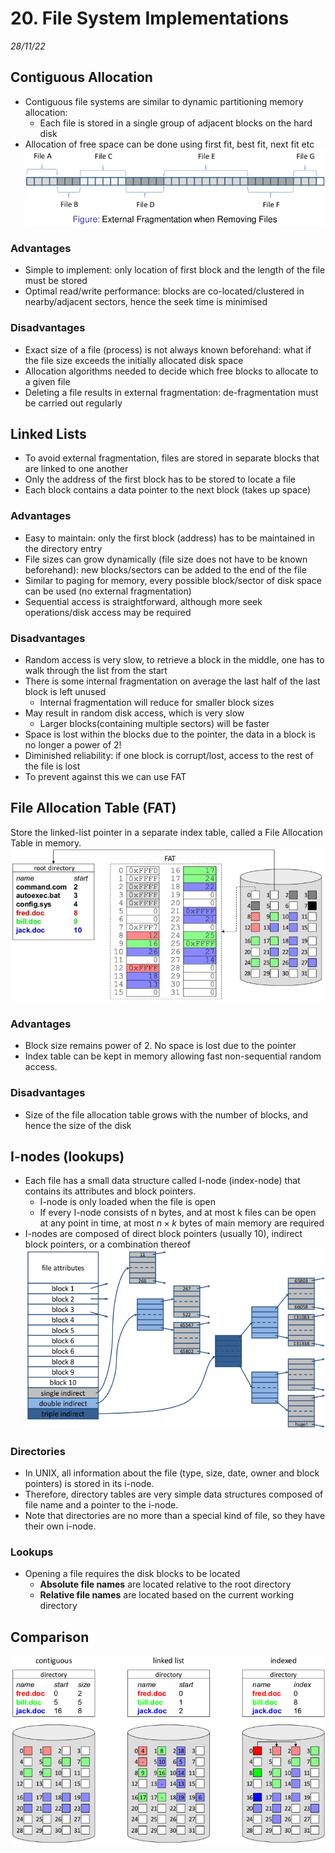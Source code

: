 # 20. File System Implementations
_28/11/22_
## Contiguous Allocation
- Contiguous file systems are similar to dynamic partitioning memory allocation: 
	- Each file is stored in a single group of adjacent blocks on the hard disk
- Allocation of free space can be done using first fit, best fit, next fit etc
![](../_resources/20221128131123.png)
### Advantages
- Simple to implement: only location of first block and the length of the file must be stored
- Optimal read/write performance: blocks are co-located/clustered in nearby/adjacent sectors, hence the seek time is minimised
### Disadvantages
- Exact size of a file (process) is not always known beforehand: what if the file size exceeds the initially allocated disk space
- Allocation algorithms needed to decide which free blocks to allocate to a given file
- Deleting a file results in external fragmentation: de-fragmentation must be carried out regularly

## Linked Lists
- To avoid external fragmentation, files are stored in separate blocks that are linked to one another
- Only the address of the first block has to be stored to locate a file
- Each block contains a data pointer to the next block (takes up space)
### Advantages
- Easy to maintain: only the first block (address) has to be maintained in the directory entry
- File sizes can grow dynamically (file size does not have to be known beforehand): new blocks/sectors can be added to the end of the file
- Similar to paging for memory, every possible block/sector of disk space can be used (no external fragmentation)
- Sequential access is straightforward, although more seek operations/disk access may be required

### Disadvantages
- Random access is very slow, to retrieve a block in the middle, one has to walk through the list from the start
- There is some internal fragmentation on average the last half of the last block is left unused
	- Internal fragmentation will reduce for smaller block sizes
- May result in random disk access, which is very slow
	- Larger blocks(containing multiple sectors) will be faster
- Space is lost within the blocks due to the pointer, the data in a block is no longer a power of 2!
- Diminished reliability: if one block is corrupt/lost, access to the rest of the file is lost
- To prevent against this we can use FAT
## File Allocation Table (FAT)
Store the linked-list pointer in a separate index table, called a File Allocation Table in memory.
![](../_resources/20221128132414.png)
### Advantages
- Block size remains power of 2. No space is lost due to the pointer
- Index table can be kept in memory allowing fast non-sequential random access.

### Disadvantages
- Size of the file allocation table grows with the number of blocks, and hence the size of the disk
## I-nodes (lookups)
- Each file has a small data structure called I-node (index-node) that contains its attributes and block pointers.
	- I-node is only loaded when the file is open
	- If every I-node consists of n bytes, and at most k files can be open at any point in time, at most $n\times k$ bytes of main memory are required
- I-nodes are composed of direct block pointers (usually 10), indirect block pointers, or a combination thereof
![](../_resources/20221128132757.png)

### Directories
- In UNIX, all information about the file (type, size, date, owner and block pointers) is stored in its i-node.
- Therefore, directory tables are very simple data structures composed of file name and a pointer to the i-node.
- Note that directories are no more than a special kind of file, so they have their own i-node.
### Lookups
- Opening a file requires the disk blocks to be located
	- **Absolute file names** are located relative to the root directory
	- **Relative file names** are located based on the current working directory

## Comparison
![](../_resources/20221128133322.png)